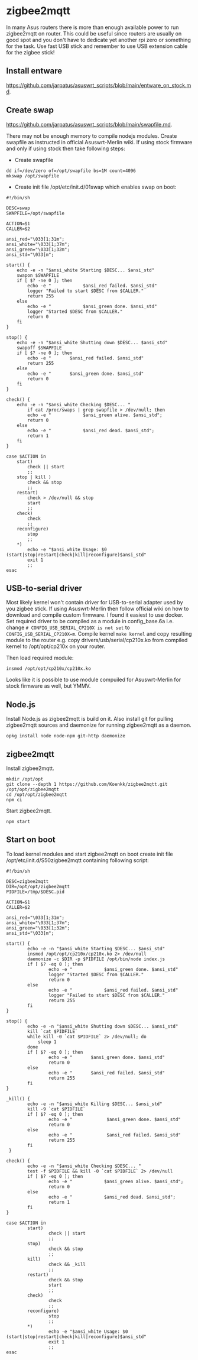 # zigbee2mqtt
In many Asus routers there is more than enough available power to run zigbee2mqtt on router. This could be useful since routers are usually on good spot and you don't have to dedicate yet another rpi zero or something for the task. Use fast USB stick and remember to use USB extension cable for the zigbee stick!

## Install entware
https://github.com/jarpatus/asuswrt_scripts/blob/main/entware_on_stock.md.

## Create swap
https://github.com/jarpatus/asuswrt_scripts/blob/main/swapfile.md.

There may not be enough memory to compile nodejs modules. Create swapfile as instructed in official Asuswrt-Merlin wiki. If using stock firmware and only if using stock then take following steps:

- Create swapfile 
```
dd if=/dev/zero of=/opt/swapfile bs=1M count=4096
mkswap /opt/swapfile
```

- Create init file /opt/etc/init.d/01swap which enables swap on boot:
```
#!/bin/sh

DESC=swap
SWAPFILE=/opt/swapfile

ACTION=$1
CALLER=$2

ansi_red="\033[1;31m";
ansi_white="\033[1;37m";
ansi_green="\033[1;32m";
ansi_std="\033[m";

start() {
	echo -e -n "$ansi_white Starting $DESC... $ansi_std"
	swapon $SWAPFILE
	if [ $? -ne 0 ]; then
		echo -e "            $ansi_red failed. $ansi_std"
		logger "Failed to start $DESC from $CALLER."
		return 255
	else
		echo -e "            $ansi_green done. $ansi_std"
		logger "Started $DESC from $CALLER."
		return 0
	fi
}

stop() {
	echo -e -n "$ansi_white Shutting down $DESC... $ansi_std"
	swapoff $SWAPFILE
	if [ $? -ne 0 ]; then
		echo -e "       $ansi_red failed. $ansi_std"
		return 255
	else
		echo -e "       $ansi_green done. $ansi_std"
		return 0
	fi
}

check() {
	echo -e -n "$ansi_white Checking $DESC... "
		if cat /proc/swaps | grep swapfile > /dev/null; then
		echo -e "            $ansi_green alive. $ansi_std";
		return 0
	else
		echo -e "            $ansi_red dead. $ansi_std";
		return 1
	fi
}

case $ACTION in
	start)
		check || start
		;;
	stop | kill )
		check && stop
		;;
	restart)
		check > /dev/null && stop
		start
		;;
	check)
		check
		;;
	reconfigure)
		stop
		;;
	*)
		echo -e "$ansi_white Usage: $0 (start|stop|restart|check|kill|reconfigure)$ansi_std"
		exit 1
		;;
esac

```

## USB-to-serial driver
Most likely kernel won't contain driver for USB-to-serial adapter used by you zigbee stick. If using Asuswrt-Merlin then follow official wiki on how to download and compile custom firmware. I found it easiest to use docker. Set required driver to be compiled as a module in config_base.6a i.e. change `# CONFIG_USB_SERIAL_CP210X is not set` to `CONFIG_USB_SERIAL_CP210X=m`. Compile kernel `make kernel` and copy resulting module to the router e.g. copy drivers/usb/serial/cp210x.ko from compiled kernel to /opt/opt/cp210x on your router.

Then load required module:
```
insmod /opt/opt/cp210x/cp210x.ko
```

Looks like it is possible to use module compuiled for Asuswrt-Merlin for stock firmware as well, but YMMV.

## Node.js
Install Node.js as zigbee2mqtt is build on it. Also install git for pulling zigbee2mqtt sources and daemonize for running zigbee2mqtt as a daemon.

```
opkg install node node-npm git-http daemonize
```

## zigbee2mqtt
Install zigbee2mqtt.

```
mkdir /opt/opt
git clone --depth 1 https://github.com/Koenkk/zigbee2mqtt.git /opt/opt/zigbee2mqtt
cd /opt/opt/zigbee2mqtt
npm ci
```

Start zigbee2mqtt.
```
npm start
```

## Start on boot
To load kernel modules and start zigbee2mqtt on boot create init file /opt/etc/init.d/S50zigbee2mqtt containing following script:

```
#!/bin/sh

DESC=zigbee2mqtt
DIR=/opt/opt/zigbee2mqtt
PIDFILE=/tmp/$DESC.pid

ACTION=$1
CALLER=$2

ansi_red="\033[1;31m";
ansi_white="\033[1;37m";
ansi_green="\033[1;32m";
ansi_std="\033[m";

start() {
        echo -e -n "$ansi_white Starting $DESC... $ansi_std"
        insmod /opt/opt/cp210x/cp210x.ko 2> /dev/null
        daemonize -c $DIR -p $PIDFILE /opt/bin/node index.js
        if [ $? -eq 0 ]; then
                echo -e "            $ansi_green done. $ansi_std"
                logger "Started $DESC from $CALLER."
                return 0
        else
                echo -e "            $ansi_red failed. $ansi_std"
                logger "Failed to start $DESC from $CALLER."
                return 255
        fi
}

stop() {
        echo -e -n "$ansi_white Shutting down $DESC... $ansi_std"
        kill `cat $PIDFILE`
        while kill -0 `cat $PIDFILE` 2> /dev/null; do
            sleep 1
        done
        if [ $? -eq 0 ]; then
                echo -e "       $ansi_green done. $ansi_std"
                return 0
        else
                echo -e "       $ansi_red failed. $ansi_std"
                return 255
        fi
}

_kill() {
        echo -e -n "$ansi_white Killing $DESC... $ansi_std"
        kill -9 `cat $PIDFILE`
        if [ $? -eq 0 ]; then
                echo -e "             $ansi_green done. $ansi_std"
                return 0
        else
                echo -e "             $ansi_red failed. $ansi_std"
                return 255
        fi
 }

check() {
        echo -e -n "$ansi_white Checking $DESC... "
        test -f $PIDFILE && kill -0 `cat $PIDFILE` 2> /dev/null
        if [ $? -eq 0 ]; then
                echo -e "            $ansi_green alive. $ansi_std";
                return 0
        else
                echo -e "            $ansi_red dead. $ansi_std";
                return 1
        fi
}

case $ACTION in
        start)
                check || start
                ;;
        stop)
                check && stop
                ;;
        kill)
                check && _kill
                ;;
        restart)
                check && stop
                start
                ;;
        check)
                check
                ;;
        reconfigure)
                stop
                ;;
        *)
                echo -e "$ansi_white Usage: $0 (start|stop|restart|check|kill|reconfigure)$ansi_std"
                exit 1
                ;;
esac
```
